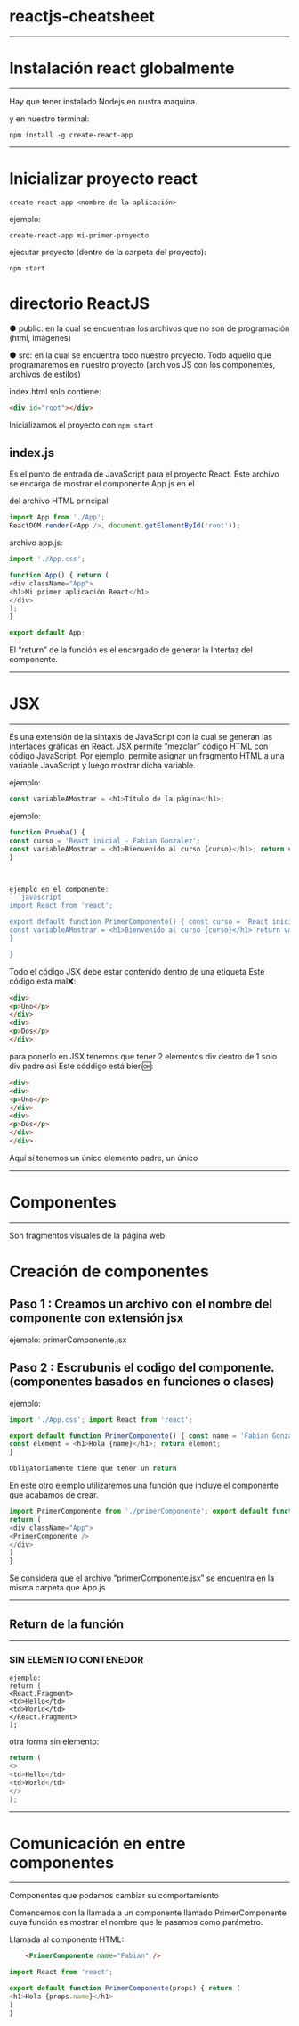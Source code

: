 # reactjs-cheatsheet
----------------------------------------

# Instalación react globalmente
----------------------------------------

Hay que tener instalado Nodejs en nustra maquina.

y en nuestro terminal:
```
npm install -g create-react-app
```
----------------------------------------
# Inicializar proyecto react
```----------------------------------------
create-react-app <nombre de la aplicación>
```

ejemplo:
```
create-react-app mi-primer-proyecto
```

ejecutar proyecto (dentro de la carpeta del proyecto):
```
npm start
```

# directorio ReactJS

●	public: en la cual se encuentran los archivos que no son de programación (html, imágenes)

●	src: en la cual se encuentra todo nuestro proyecto. Todo aquello que programaremos en nuestro proyecto (archivos JS con los componentes, archivos de estilos)


index.html
solo contiene:


```html
<div id="root"></div>
```

Inicializamos el proyecto con ```npm start```

## index.js

Es el punto de entrada de JavaScript para el proyecto React. Este archivo se encarga de mostrar el componente App.js en el <div id=”root”></div> del archivo HTML principal

```javascript
import App from './App';
ReactDOM.render(<App />, document.getElementById('root'));
```

archivo app.js:
```javascript
import './App.css';

function App() { return (
<div className="App">
<h1>Mi primer aplicación React</h1>
</div>
);
}

export default App;
```
El “return” de la función es el encargado de generar la Interfaz del componente.

-------------------------------
# JSX
-------------------------------
Es una extensión de la sintaxis de JavaScript con la cual se generan las interfaces gráficas en React.
JSX permite “mezclar” código HTML con código JavaScript. Por ejemplo, permite asignar un fragmento HTML a una variable JavaScript y luego mostrar dicha variable.

ejemplo:
```javascript
const variableAMostrar = <h1>Título de la página</h1>;
```

ejemplo:
```javascript
function Prueba() {
const curso = 'React inicial - Fabian Gonzalez';
const variableAMostrar = <h1>Bienvenido al curso {curso}</h1>; return variableAMostrar;
}



ejemplo en el componente:
```javascript
import React from 'react';

export default function PrimerComponente() { const curso = 'React inicial - Fabian Sato';
const variableAMostrar = <h1>Bienvenido al curso {curso}</h1> return variableAMostrar;
}

}
```

Todo el código JSX debe estar contenido dentro de una etiqueta
Este código esta mal❌:
```html
<div>
<p>Uno</p>
</div>
<div>
<p>Dos</p>
</div>
```

para ponerlo en JSX tenemos que tener 2 elementos div dentro de 1 solo div padre asi
Este códdigo está bien🆗:
```html
<div>
<div>
<p>Uno</p>
</div>
<div>
<p>Dos</p>
</div>
</div>

```

Aquí sí tenemos un único elemento padre, un único <div>
  
 --------------------------
 # Componentes
 --------------------------
 
 Son fragmentos visuales de la página web

 # Creación de componentes
 
 ## Paso 1 : Creamos un archivo con el nombre del componente con extensión jsx
 
 ejemplo: primerComponente.jsx
 
 ## Paso 2 : Escrubunis el codigo del componente. (componentes basados en funciones o clases)
 ejemplo:
 
```javascript
import './App.css'; import React from 'react';

export default function PrimerComponente() { const name = 'Fabian Gonzalez';
const element = <h1>Hola {name}</h1>; return element;
}

Obligatoriamente tiene que tener un return


```

En este otro ejemplo utilizaremos una función que incluye el componente que acabamos de crear.
```javascript
import PrimerComponente from './primerComponente'; export default function App() {
return (
<div className="App">
<PrimerComponente />
</div>
)
}

```

Se considera que el archivo “primerComponente.jsx” se encuentra en la misma carpeta que App.js

----------------------------
## Return de la función
----------------------------
### SIN ELEMENTO CONTENEDOR

```avascript
ejemplo:
return (
<React.Fragment>
<td>Hello</td>
<td>World</td>
</React.Fragment>
);

```
otra forma sin elemento:
```javascript
return (
<>
<td>Hello</td>
<td>World</td>
</>
);

```

-------------------------------------------
# Comunicación en entre componentes
-------------------------------------------

Componentes que podamos cambiar su comportamiento

Comencemos con la llamada a un componente llamado PrimerComponente cuya función es mostrar el nombre que le pasamos como parámetro.

Llamada al componente HTML:
```html
    <PrimerComponente name="Fabian" />
```

```javascript
import React from 'react';

export default function PrimerComponente(props) { return (
<h1>Hola {props.name}</h1>
)
}

```

